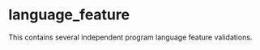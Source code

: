 language_feature
================

This contains several independent program language feature validations.
